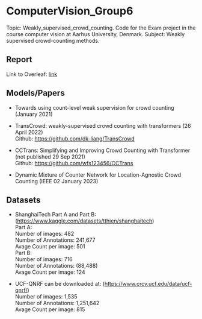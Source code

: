 # ComputerVision_Group6
Topic: Weakly_supervised_crowd_counting.
Code for the Exam project in the course computer vision at Aarhus University, Denmark. Subject: Weakly supervised crowd-counting methods. 

## Report
Link to Overleaf: [link]()

## Models/Papers
+ Towards using count-level weak supervision for crowd counting (January 2021) <br />

+ TransCrowd: weakly-supervised crowd counting with transformers (26 April 2022) <br />
Github: https://github.com/dk-liang/TransCrowd <br />

+ CCTrans: Simplifying and Improving Crowd Counting with Transformer (not published 29 Sep 2021) <br />
Github: https://github.com/wfs123456/CCTrans <br />

+ Dynamic Mixture of Counter Network for Location-Agnostic Crowd Counting (IEEE 02 January 2023) <br />

## Datasets
+ ShanghaiTech Part A and Part B: (https://www.kaggle.com/datasets/tthien/shanghaitech)<br />
  Part A: <br />
  Number of images:       482 <br />
  Number of Annotations:  241,677 <br />
  Avage Count per image:  501 <br />
  Part B: <br />
  Number of images:       716 <br />
  Number of Annotations:  (88,488) <br />
  Avage Count per image:  124 <br />

+ UCF-QNRF can be downloaded at: (https://www.crcv.ucf.edu/data/ucf-qnrf/) <br />
  Number of images:       1,535 <br />
  Number of Annotations:  1,251,642 <br />
  Avage Count per image:  815 <br />
